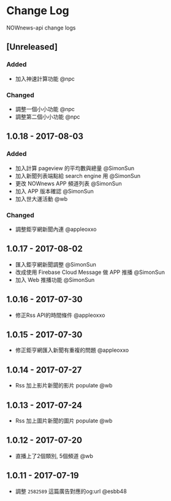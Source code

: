 # Change Log

NOWnews-api change logs


## [Unreleased]
### Added
- 加入神速計算功能 @npc

### Changed
- 調整一個小小功能 @npc
- 調整第二個小小功能 @npc

## 1.0.18 - 2017-08-03
### Added

- 加入計算 pageview 的平均數與總量 @SimonSun
- 加入新聞列表端點給 search engine 用 @SimonSun
- 更改 NOWnews APP 頻道列表 @SimonSun
- 加入 APP 版本確認 @SimonSun
- 加入世大運活動 @wb

### Changed
- 調整鉅亨網新聞內連 @appleoxxo

## 1.0.17 - 2017-08-02
- 匯入鉅亨網新聞調整 @SimonSun
- 改成使用 Firebase Cloud Message 做 APP 推播 @SimonSun
- 加入 Web 推播功能 @SimonSun

## 1.0.16 - 2017-07-30
- 修正Rss API的時間條件 @appleoxxo

## 1.0.15 - 2017-07-30
- 修正鉅亨網匯入新聞有重複的問題 @appleoxxo

## 1.0.14 - 2017-07-27
- Rss 加上影片新聞的影片 populate @wb

## 1.0.13 - 2017-07-24
- Rss 加上圖片新聞的圖片 populate @wb

## 1.0.12 - 2017-07-20
- 直播上了2個類別, 5個頻道 @wb

## 1.0.11 - 2017-07-19
- 調整 `2582589` 這篇廣告對應的og:url @esbb48
